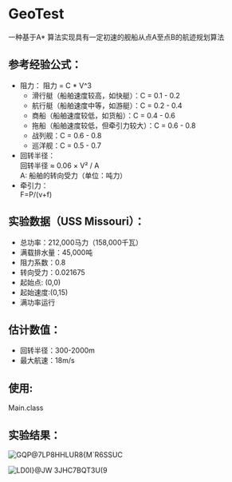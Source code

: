 # GeoTest
一种基于A* 算法实现具有一定初速的舰船从点A至点B的航迹规划算法  
  
  ## 参考经验公式：  
  - 阻力：
    阻力 = C * V^3
    - 滑行艇（船舶速度较高，如快艇）：C = 0.1 - 0.2
    - 航行艇（船舶速度中等，如游艇）：C = 0.2 - 0.4
    - 商船（船舶速度较低，如货船）：C = 0.4 - 0.6
    - 拖船（船舶速度较低，但牵引力较大）：C = 0.6 - 0.8
    - 战列舰：C = 0.6 - 0.8
    - 巡洋舰：C = 0.5 - 0.7
  - 回转半径：  
    回转半径 ≈ 0.06 × V² / A  
    A: 船舶的转向受力（单位：吨力）
  - 牵引力：  
    F=P/(v+f)
      
 ## 实验数据（USS Missouri）：  
 - 总功率：212,000马力（158,000千瓦）
 - 满载排水量：45,000吨
 - 阻力系数：0.8
 - 转向受力：0.021675
 - 起始点: (0,0)
 - 起始速度:(0,15)
 - 满功率运行
   
 ## 估计数值： 
  - 回转半径：300-2000m
  - 最大航速：18m/s
   
 ## 使用: 
  Main.class
    
## 实验结果： 
![GQP@7LP8HHLUR8{M`R6SSUC](https://github.com/feeson/GeoTest/assets/33180551/cf3287fc-25a0-4a6a-b8a6-659b6690d5d1)

![LD`0I`}@JW 3JHC7BQT3U(9](https://github.com/feeson/GeoTest/assets/33180551/d77115ef-f495-4ee1-9478-08e3f552ddeb)
